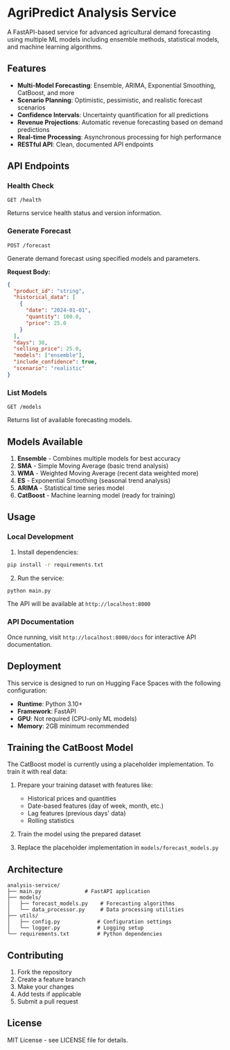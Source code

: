 # AgriPredict Analysis Service

A FastAPI-based service for advanced agricultural demand forecasting using multiple ML models including ensemble methods, statistical models, and machine learning algorithms.

## Features

- **Multi-Model Forecasting**: Ensemble, ARIMA, Exponential Smoothing, CatBoost, and more
- **Scenario Planning**: Optimistic, pessimistic, and realistic forecast scenarios
- **Confidence Intervals**: Uncertainty quantification for all predictions
- **Revenue Projections**: Automatic revenue forecasting based on demand predictions
- **Real-time Processing**: Asynchronous processing for high performance
- **RESTful API**: Clean, documented API endpoints

## API Endpoints

### Health Check
```
GET /health
```
Returns service health status and version information.

### Generate Forecast
```
POST /forecast
```
Generate demand forecast using specified models and parameters.

**Request Body:**
```json
{
  "product_id": "string",
  "historical_data": [
    {
      "date": "2024-01-01",
      "quantity": 100.0,
      "price": 25.0
    }
  ],
  "days": 30,
  "selling_price": 25.0,
  "models": ["ensemble"],
  "include_confidence": true,
  "scenario": "realistic"
}
```

### List Models
```
GET /models
```
Returns list of available forecasting models.

## Models Available

1. **Ensemble** - Combines multiple models for best accuracy
2. **SMA** - Simple Moving Average (basic trend analysis)
3. **WMA** - Weighted Moving Average (recent data weighted more)
4. **ES** - Exponential Smoothing (seasonal trend analysis)
5. **ARIMA** - Statistical time series model
6. **CatBoost** - Machine learning model (ready for training)

## Usage

### Local Development

1. Install dependencies:
```bash
pip install -r requirements.txt
```

2. Run the service:
```bash
python main.py
```

The API will be available at `http://localhost:8000`

### API Documentation

Once running, visit `http://localhost:8000/docs` for interactive API documentation.

## Deployment

This service is designed to run on Hugging Face Spaces with the following configuration:

- **Runtime**: Python 3.10+
- **Framework**: FastAPI
- **GPU**: Not required (CPU-only ML models)
- **Memory**: 2GB minimum recommended

## Training the CatBoost Model

The CatBoost model is currently using a placeholder implementation. To train it with real data:

1. Prepare your training dataset with features like:
   - Historical prices and quantities
   - Date-based features (day of week, month, etc.)
   - Lag features (previous days' data)
   - Rolling statistics

2. Train the model using the prepared dataset

3. Replace the placeholder implementation in `models/forecast_models.py`

## Architecture

```
analysis-service/
├── main.py              # FastAPI application
├── models/
│   ├── forecast_models.py    # Forecasting algorithms
│   └── data_processor.py     # Data processing utilities
├── utils/
│   ├── config.py            # Configuration settings
│   └── logger.py            # Logging setup
└── requirements.txt         # Python dependencies
```

## Contributing

1. Fork the repository
2. Create a feature branch
3. Make your changes
4. Add tests if applicable
5. Submit a pull request

## License

MIT License - see LICENSE file for details.
